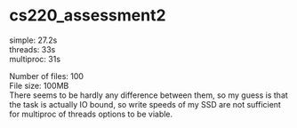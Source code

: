 # cs220_assessment2

simple: 27.2s  
threads: 33s  
multiproc: 31s  

Number of files: 100  
File size: 100MB  
There seems to be hardly any difference between them, so my guess is that the task is actually IO bound, so write speeds of my SSD are not sufficient for multiproc of threads options to be viable. 
